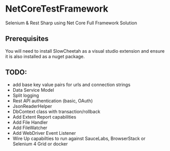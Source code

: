 # NetCoreTestFramework
Selenium &amp; Rest Sharp using Net Core Full Framework Solution

## Prerequisites
You will need to install SlowCheetah as a visual studio extension and ensure it is also installed as a nuget package.

## TODO:
 * add base key value pairs for urls and connection strings
 * Data Service Model
 * Split logging
 * Rest API authentication (basic, OAuth)
 * JsonReaderHelper
 * DbContext class with transaction/rollback
 * Add Extent Report capabilities
 * Add File Handler
 * Add FileWatcher
 * Add WebDriver Event Listener
 * Wire Up capabilties to run against SauceLabs, BrowserStack or Selenium 4 Grid or docker
